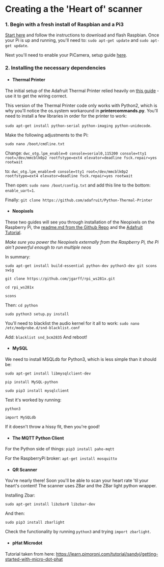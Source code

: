 # Creating a the 'Heart of' scanner
### 1. Begin with a fresh install of Raspbian and a Pi3
[Start here](https://www.raspberrypi.org/documentation/ "Raspberry Pi Setup Guide") and follow the instructions to download and flash Raspbian.
Once your Pi is up and running, you'll need to: `sudo apt-get update` and `sudo apt-get update`.

Next you'll need to enable your PiCamera, setup guide [here](https://www.raspberrypi.org/documentation/configuration/camera.md "PiCamera Setup").
### 2. Installing the necessary dependencies
* #### Thermal Printer

The initial setup of the Adafruit Thermal Printer relied heavily on [this guide](https://learn.adafruit.com/pi-thermal-printer/ "Adafruit Tutorial") - use it to get the wiring correct.

This version of the Thermal Printer code only works with Python2, which is why you'll notice the os.system workaround in **printercommands.py**. You'll need to install a few libraries in order for the printer to work:

`sudo apt-get install python-serial python-imaging python-unidecode`.

Make the following adjustments to the Pi:

`sudo nano /boot/cmdline.txt`

Change: `dwc_otg.lpm_enable=0 console=serial0,115200 console=tty1 root=/dev/mmcblk0p2 rootfstype=ext4 elevator=deadline fsck.repair=yes rootwait`

to:
`dwc_otg.lpm_enable=0 console=tty1 root=/dev/mmcblk0p2 rootfstype=ext4 elevator=deadline fsck.repair=yes rootwait`

Then open: `sudo nano /boot/config.txt`
and add this line to the bottom: `enable_uart=1`.

Finally: `git clone https://github.com/adafruit/Python-Thermal-Printer`

* #### Neopixels

These two guides will see you through installation of the Neopixels on the Raspberry Pi, the [readme.md from the Github Repo](https://github.com/jgarff/rpi_ws281x) and the [Adafruit Tutorial](https://learn.adafruit.com/neopixels-on-raspberry-pi/overview).

_Make sure you power the Neopixels externally from the Raspberry Pi, the Pi ain't powerful enough to run multiple neos_

In summary:

`sudo apt-get install build-essential python-dev python3-dev git scons swig`

`git clone https://github.com/jgarff/rpi_ws281x.git`

`cd rpi_ws281x`

`scons`

Then:
`cd python`

`sudo python3 setup.py install`

You'll need to blacklist the audio kernel for it all to work:
`sudo nano /etc/modprobe.d/snd-blacklist.conf`

Add:
`blacklist snd_bcm2835`
And reboot!

* #### MySQL

We need to install MSQLdb for Python3, which is less simple than it should be:

`sudo apt-get install libmysqlclient-dev`

`pip install MySQL-python`

`sudo pip3 install mysqlclient`

Test it's worked by running:

`python3`

`import MySQLdb`

If it doesn't throw a hissy fit, then you're good!

* #### The MQTT Python Client

For the Python side of things:
`pip3 install paho-mqtt`

For the RaspberryPi broker:
`apt-get install mosquitto`

* #### QR Scanner

You're nearly there! Soon you'll be able to scan your heart rate 'til your heart's content! The scanner uses ZBar and the ZBar light python wrapper.

Installing Zbar:

`sudo apt-get install libzbar0 libzbar-dev`

And then:

`sudo pip3 install zbarlight`

Check the functionality by running `python3` and trying `import zbarlight`.

* #### pHat Microdot
Tutorial taken from here: https://learn.pimoroni.com/tutorial/sandyj/getting-started-with-micro-dot-phat 
